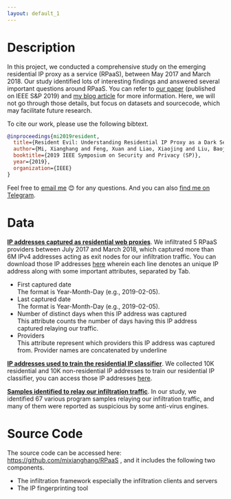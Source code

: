 ```yaml
---
layout: default_1
---
```

# Description
In this project, we conducted a comprehensive study on the emerging residential IP proxy as a service (RPaaS), between May 2017 and March 2018. Our study identified lots of interesting findings and answered several important questions around RPaaS. 
You can refer to [our paper](https://mixianghang.github.io/pubs/rpaas.pdf) (published on IEEE S&P 2019) and [my blog article](https://medium.com/@xianghangmi/resident-evil-understanding-residential-ip-proxy-as-a-dark-service-dea9010a0e29?sk=1b84f109431dfd92a0c73ec101b21289) for more information. Here, we will not go through those details, but  focus on datasets and sourcecode, which may facilitate future research.

To cite our work, please use the following bibtext.
```bibtex
@inproceedings{mi2019resident,
  title={Resident Evil: Understanding Residential IP Proxy as a Dark Service},
  author={Mi, Xianghang and Feng, Xuan and Liao, Xiaojing and Liu, Baojun and Wang, XiaoFeng and Qian, Feng and Li, Zhou and Alrwais, Sumayah and Sun, Limin and Liu, Ying},
  booktitle={2019 IEEE Symposium on Security and Privacy (SP)},
  year={2019},
  organization={IEEE}
}
```

Feel free to [email me](mailto:xmi@iu.edu) :blush: for any questions. And you can also [find me on Telegram](https://t.me/mixianghang). 
<!--Furthermore, **[![Donate](https://img.shields.io/badge/Donate-PayPal-green.svg)](https://www.paypal.com/cgi-bin/webscr?cmd=_donations&business=TKKLW85SU99TU&currency_code=USD&source=url) will be very helpful to support my follow-up projects.**-->
# Data
**[IP addresses captured as residential web proxies](https://drive.google.com/file/d/1CFpWbn5NW1GRtzlB35tpdc3yGhQ9l1Hf/view?usp=sharing)**. We infiltrated 5 RPaaS providers between July 2017 and March 2018, which captured more than 6M IPv4 addresses acting as exit nodes for our infiltration traffic. You can download those IP addresses [here](https://drive.google.com/file/d/1CFpWbn5NW1GRtzlB35tpdc3yGhQ9l1Hf/view?usp=sharing) wherein each line denotes an unique IP address along with some important attributes, separated by Tab.
* First captured date  
  The format is Year-Month-Day (e.g., 2019-02-05).
* Last captured date  
  The format is Year-Month-Day (e.g., 2019-02-05).
* Number of distinct days when this IP address was captured  
  This attribute counts the number of days  having this IP address captured relaying our traffic.
* Providers  
  This attribute represent which providers this IP address was captured from. Provider names are concatenated by underline

**[IP addresses used to train the residential IP classifier](https://drive.google.com/open?id=14MglpY2dPunVL3ci4Q_rtgJObrFClc6V)**. We collected 10K residential and 10K non-residential IP addresses to train our residential IP classifier, you can access those IP addresses [here](https://drive.google.com/open?id=14MglpY2dPunVL3ci4Q_rtgJObrFClc6V).

**[Samples identified to relay our infiltration traffic](data/proxy_peer_sample_md5s.txt)**. In our study, we identified 67 various program samples relaying our infiltration traffic, and many of them were reported as suspicious by some anti-virus engines. 
# Source Code
The source code can be accessed here: https://github.com/mixianghang/RPaaS , and it includes the following two components.
* The infiltration framework especially the infiltration clients and servers
* The IP fingerprinting tool
